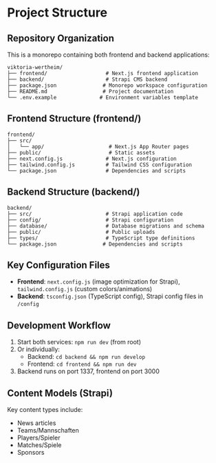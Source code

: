 # Project Structure

## Repository Organization

This is a monorepo containing both frontend and backend applications:

```
viktoria-wertheim/
├── frontend/                   # Next.js frontend application
├── backend/                    # Strapi CMS backend
├── package.json               # Monorepo workspace configuration
├── README.md                  # Project documentation
└── .env.example              # Environment variables template
```

## Frontend Structure (frontend/)
```
frontend/
├── src/
│   └── app/                     # Next.js App Router pages
├── public/                      # Static assets
├── next.config.js              # Next.js configuration
├── tailwind.config.js          # Tailwind CSS configuration
└── package.json                # Dependencies and scripts
```

## Backend Structure (backend/)
```
backend/
├── src/                        # Strapi application code
├── config/                     # Strapi configuration
├── database/                   # Database migrations and schema
├── public/                     # Public uploads
├── types/                      # TypeScript type definitions
└── package.json               # Dependencies and scripts
```

## Key Configuration Files

- **Frontend**: `next.config.js` (image optimization for Strapi), `tailwind.config.js` (custom colors/animations)
- **Backend**: `tsconfig.json` (TypeScript config), Strapi config files in `/config`

## Development Workflow

1. Start both services: `npm run dev` (from root)
2. Or individually:
   - Backend: `cd backend && npm run develop`
   - Frontend: `cd frontend && npm run dev`
3. Backend runs on port 1337, frontend on port 3000

## Content Models (Strapi)

Key content types include:
- News articles
- Teams/Mannschaften
- Players/Spieler
- Matches/Spiele
- Sponsors